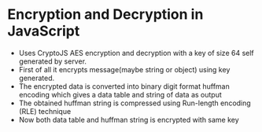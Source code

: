 # Encryption and Decryption in JavaScript
 - Uses CryptoJS AES encryption and decryption with a key of size 64 self generated by server.
 - First of all it encrypts message(maybe string or object) using key generated.
 - The encrypted data is converted into binary digit format  huffman encoding which gives a data table and string of data as output
 - The obtained huffman string is compressed using Run-length encoding (RLE) technique 
 - Now both data table and huffman string is encrypted with same key